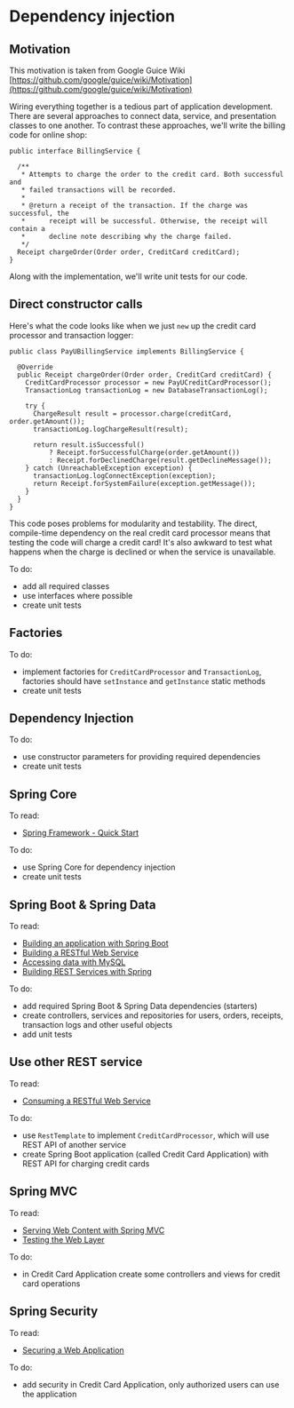# Dependency injection

## Motivation

This motivation is taken from Google Guice Wiki [https://github.com/google/guice/wiki/Motivation](https://github.com/google/guice/wiki/Motivation)

Wiring everything together is a tedious part of application development. There are several approaches to connect data, service, and presentation classes to one another. To contrast these approaches, we'll write the billing code for online shop:

```
public interface BillingService {

  /**
   * Attempts to charge the order to the credit card. Both successful and
   * failed transactions will be recorded.
   *
   * @return a receipt of the transaction. If the charge was successful, the
   *      receipt will be successful. Otherwise, the receipt will contain a
   *      decline note describing why the charge failed.
   */
  Receipt chargeOrder(Order order, CreditCard creditCard);
}
```
Along with the implementation, we'll write unit tests for our code.

## Direct constructor calls
Here's what the code looks like when we just `new` up the credit card processor and transaction logger:

```
public class PayUBillingService implements BillingService {

  @Override
  public Receipt chargeOrder(Order order, CreditCard creditCard) {
    CreditCardProcessor processor = new PayUCreditCardProcessor();
    TransactionLog transactionLog = new DatabaseTransactionLog();

    try {
      ChargeResult result = processor.charge(creditCard, order.getAmount());
      transactionLog.logChargeResult(result);

      return result.isSuccessful()
          ? Receipt.forSuccessfulCharge(order.getAmount())
          : Receipt.forDeclinedCharge(result.getDeclineMessage());
    } catch (UnreachableException exception) {
      transactionLog.logConnectException(exception);
      return Receipt.forSystemFailure(exception.getMessage());
    }
  }
}
```
This code poses problems for modularity and testability. The direct, compile-time dependency on the real credit card processor means that testing the code will charge a credit card! It's also awkward to test what happens when the charge is declined or when the service is unavailable.

To do:
* add all required classes
* use interfaces where possible
* create unit tests

## Factories

To do:
* implement factories for `CreditCardProcessor` and `TransactionLog`, factories should have `setInstance` and `getInstance` static methods
* create unit tests

## Dependency Injection

To do:
* use constructor parameters for providing required dependencies
* create unit tests

## Spring Core

To read:
* [Spring Framework - Quick Start](https://web.archive.org/web/20180523024533/https://projects.spring.io/spring-framework/)

To do:
* use Spring Core for dependency injection
* create unit tests

## Spring Boot & Spring Data

To read:
* [Building an application with Spring Boot](https://spring.io/guides/gs/spring-boot/)
* [Building a RESTful Web Service](https://spring.io/guides/gs/rest-service/)
* [Accessing data with MySQL](https://spring.io/guides/gs/accessing-data-mysql/)
* [Building REST Services with Spring](https://spring.io/guides/tutorials/bookmarks/)

To do:
* add required Spring Boot & Spring Data dependencies (starters)
* create controllers, services and repositories for users, orders, receipts, transaction logs and other useful objects
* add unit tests

## Use other REST service

To read:
* [Consuming a RESTful Web Service](https://spring.io/guides/gs/consuming-rest/)

To do:
* use `RestTemplate` to implement `CreditCardProcessor`, which will use REST API of another service
* create Spring Boot application (called Credit Card Application) with REST API for charging credit cards

## Spring MVC

To read:
* [Serving Web Content with Spring MVC](https://spring.io/guides/gs/consuming-rest/)
* [Testing the Web Layer](https://spring.io/guides/gs/testing-web/)

To do:
* in Credit Card Application create some controllers and views for credit card operations

## Spring Security

To read:
* [Securing a Web Application](https://spring.io/guides/gs/securing-web/)

To do:
* add security in Credit Card Application, only authorized users can use the application